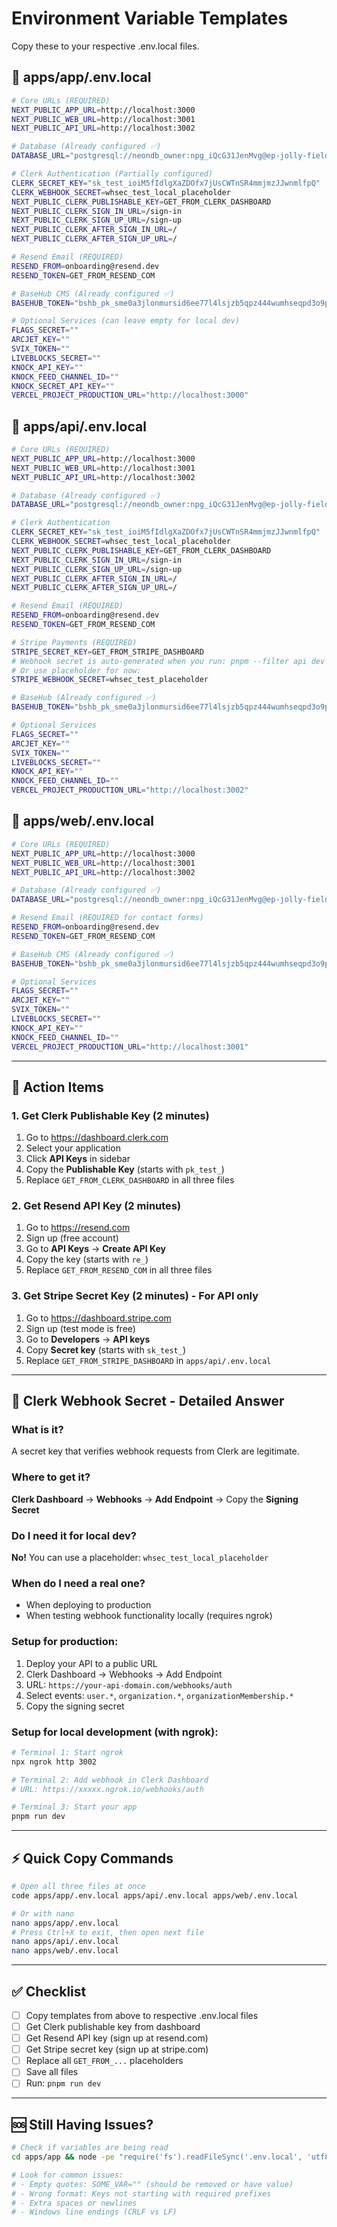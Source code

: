 # Environment Variable Templates

Copy these to your respective .env.local files.

## 📝 apps/app/.env.local

```bash
# Core URLs (REQUIRED)
NEXT_PUBLIC_APP_URL=http://localhost:3000
NEXT_PUBLIC_WEB_URL=http://localhost:3001
NEXT_PUBLIC_API_URL=http://localhost:3002

# Database (Already configured ✅)
DATABASE_URL="postgresql://neondb_owner:npg_iQcG31JenMvg@ep-jolly-field-agoq9svt-pooler.c-2.eu-central-1.aws.neon.tech/neondb?sslmode=require&channel_binding=require"

# Clerk Authentication (Partially configured)
CLERK_SECRET_KEY="sk_test_ioiM5fIdlgXaZDOfx7jUsCWTnSR4mmjmzJJwnmlfpQ"
CLERK_WEBHOOK_SECRET=whsec_test_local_placeholder
NEXT_PUBLIC_CLERK_PUBLISHABLE_KEY=GET_FROM_CLERK_DASHBOARD
NEXT_PUBLIC_CLERK_SIGN_IN_URL=/sign-in
NEXT_PUBLIC_CLERK_SIGN_UP_URL=/sign-up
NEXT_PUBLIC_CLERK_AFTER_SIGN_IN_URL=/
NEXT_PUBLIC_CLERK_AFTER_SIGN_UP_URL=/

# Resend Email (REQUIRED)
RESEND_FROM=onboarding@resend.dev
RESEND_TOKEN=GET_FROM_RESEND_COM

# BaseHub CMS (Already configured ✅)
BASEHUB_TOKEN="bshb_pk_sme0a3jlonmursid6ee77l4lsjzb5qpz444wumhseqpd3o9pbpaol2gta1pfdx3d"

# Optional Services (can leave empty for local dev)
FLAGS_SECRET=""
ARCJET_KEY=""
SVIX_TOKEN=""
LIVEBLOCKS_SECRET=""
KNOCK_API_KEY=""
KNOCK_FEED_CHANNEL_ID=""
KNOCK_SECRET_API_KEY=""
VERCEL_PROJECT_PRODUCTION_URL="http://localhost:3000"
```

## 📝 apps/api/.env.local

```bash
# Core URLs (REQUIRED)
NEXT_PUBLIC_APP_URL=http://localhost:3000
NEXT_PUBLIC_WEB_URL=http://localhost:3001
NEXT_PUBLIC_API_URL=http://localhost:3002

# Database (Already configured ✅)
DATABASE_URL="postgresql://neondb_owner:npg_iQcG31JenMvg@ep-jolly-field-agoq9svt-pooler.c-2.eu-central-1.aws.neon.tech/neondb?sslmode=require&channel_binding=require"

# Clerk Authentication
CLERK_SECRET_KEY="sk_test_ioiM5fIdlgXaZDOfx7jUsCWTnSR4mmjmzJJwnmlfpQ"
CLERK_WEBHOOK_SECRET=whsec_test_local_placeholder
NEXT_PUBLIC_CLERK_PUBLISHABLE_KEY=GET_FROM_CLERK_DASHBOARD
NEXT_PUBLIC_CLERK_SIGN_IN_URL=/sign-in
NEXT_PUBLIC_CLERK_SIGN_UP_URL=/sign-up
NEXT_PUBLIC_CLERK_AFTER_SIGN_IN_URL=/
NEXT_PUBLIC_CLERK_AFTER_SIGN_UP_URL=/

# Resend Email (REQUIRED)
RESEND_FROM=onboarding@resend.dev
RESEND_TOKEN=GET_FROM_RESEND_COM

# Stripe Payments (REQUIRED)
STRIPE_SECRET_KEY=GET_FROM_STRIPE_DASHBOARD
# Webhook secret is auto-generated when you run: pnpm --filter api dev
# Or use placeholder for now:
STRIPE_WEBHOOK_SECRET=whsec_test_placeholder

# BaseHub (Already configured ✅)
BASEHUB_TOKEN="bshb_pk_sme0a3jlonmursid6ee77l4lsjzb5qpz444wumhseqpd3o9pbpaol2gta1pfdx3d"

# Optional Services
FLAGS_SECRET=""
ARCJET_KEY=""
SVIX_TOKEN=""
LIVEBLOCKS_SECRET=""
KNOCK_API_KEY=""
KNOCK_FEED_CHANNEL_ID=""
VERCEL_PROJECT_PRODUCTION_URL="http://localhost:3002"
```

## 📝 apps/web/.env.local

```bash
# Core URLs (REQUIRED)
NEXT_PUBLIC_APP_URL=http://localhost:3000
NEXT_PUBLIC_WEB_URL=http://localhost:3001
NEXT_PUBLIC_API_URL=http://localhost:3002

# Database (Already configured ✅)
DATABASE_URL="postgresql://neondb_owner:npg_iQcG31JenMvg@ep-jolly-field-agoq9svt-pooler.c-2.eu-central-1.aws.neon.tech/neondb?sslmode=require&channel_binding=require"

# Resend Email (REQUIRED for contact forms)
RESEND_FROM=onboarding@resend.dev
RESEND_TOKEN=GET_FROM_RESEND_COM

# BaseHub CMS (Already configured ✅)
BASEHUB_TOKEN="bshb_pk_sme0a3jlonmursid6ee77l4lsjzb5qpz444wumhseqpd3o9pbpaol2gta1pfdx3d"

# Optional Services
FLAGS_SECRET=""
ARCJET_KEY=""
SVIX_TOKEN=""
LIVEBLOCKS_SECRET=""
KNOCK_API_KEY=""
KNOCK_FEED_CHANNEL_ID=""
VERCEL_PROJECT_PRODUCTION_URL="http://localhost:3001"
```

---

## 🚀 Action Items

### 1. Get Clerk Publishable Key (2 minutes)

1. Go to https://dashboard.clerk.com
2. Select your application
3. Click **API Keys** in sidebar
4. Copy the **Publishable Key** (starts with `pk_test_`)
5. Replace `GET_FROM_CLERK_DASHBOARD` in all three files

### 2. Get Resend API Key (2 minutes)

1. Go to https://resend.com
2. Sign up (free account)
3. Go to **API Keys** → **Create API Key**
4. Copy the key (starts with `re_`)
5. Replace `GET_FROM_RESEND_COM` in all three files

### 3. Get Stripe Secret Key (2 minutes) - For API only

1. Go to https://dashboard.stripe.com
2. Sign up (test mode is free)
3. Go to **Developers** → **API keys**
4. Copy **Secret key** (starts with `sk_test_`)
5. Replace `GET_FROM_STRIPE_DASHBOARD` in `apps/api/.env.local`

---

## 🎯 Clerk Webhook Secret - Detailed Answer

### What is it?
A secret key that verifies webhook requests from Clerk are legitimate.

### Where to get it?
**Clerk Dashboard** → **Webhooks** → **Add Endpoint** → Copy the **Signing Secret**

### Do I need it for local dev?
**No!** You can use a placeholder: `whsec_test_local_placeholder`

### When do I need a real one?
- When deploying to production
- When testing webhook functionality locally (requires ngrok)

### Setup for production:
1. Deploy your API to a public URL
2. Clerk Dashboard → Webhooks → Add Endpoint
3. URL: `https://your-api-domain.com/webhooks/auth`
4. Select events: `user.*`, `organization.*`, `organizationMembership.*`
5. Copy the signing secret

### Setup for local development (with ngrok):
```bash
# Terminal 1: Start ngrok
npx ngrok http 3002

# Terminal 2: Add webhook in Clerk Dashboard
# URL: https://xxxxx.ngrok.io/webhooks/auth

# Terminal 3: Start your app
pnpm run dev
```

---

## ⚡ Quick Copy Commands

```bash
# Open all three files at once
code apps/app/.env.local apps/api/.env.local apps/web/.env.local

# Or with nano
nano apps/app/.env.local
# Press Ctrl+X to exit, then open next file
nano apps/api/.env.local
nano apps/web/.env.local
```

---

## ✅ Checklist

- [ ] Copy templates from above to respective .env.local files
- [ ] Get Clerk publishable key from dashboard
- [ ] Get Resend API key (sign up at resend.com)
- [ ] Get Stripe secret key (sign up at stripe.com)
- [ ] Replace all `GET_FROM_...` placeholders
- [ ] Save all files
- [ ] Run: `pnpm run dev`

---

## 🆘 Still Having Issues?

```bash
# Check if variables are being read
cd apps/app && node -pe "require('fs').readFileSync('.env.local', 'utf8')"

# Look for common issues:
# - Empty quotes: SOME_VAR="" (should be removed or have value)
# - Wrong format: Keys not starting with required prefixes
# - Extra spaces or newlines
# - Windows line endings (CRLF vs LF)
```

